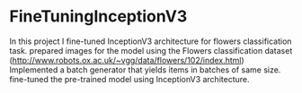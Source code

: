 # FineTuningInceptionV3
In this project I fine-tuned InceptionV3 architecture for flowers classification task. prepared images for the model using the Flowers classification dataset (http://www.robots.ox.ac.uk/~vgg/data/flowers/102/index.html) Implemented a batch generator that yields items in batches of same size. fine-tuned the pre-trained model using InceptionV3 architecture.
